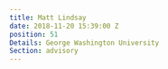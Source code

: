 ```yaml
---
title: Matt Lindsay
date: 2018-11-20 15:39:00 Z
position: 51
Details: George Washington University
Section: advisory
---
```


